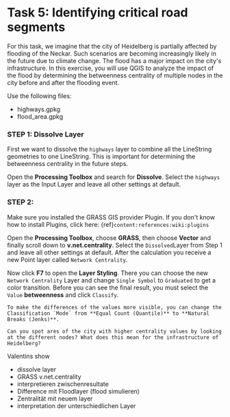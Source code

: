 # Task 5: Identifying critical road segments

For this task, we imagine that the city of Heidelberg is partially affected by flooding of the Neckar. Such scenarios are becoming increasingly likely in the future due to climate change. The flood has a major impact on the city's infrastructure. In this exercise, you will use QGIS to analyze the impact of the flood by determining the betweenness centrality of multiple nodes in the city before and after the flooding event.

Use the following files:
* highways.gpkg
* flood_area.gpkg

### STEP 1: Dissolve Layer

First we want to dissolve the `highways` layer to combine all the LineString geometries to one LineString. This is important for determining the betweenness centrality in the future steps.

Open the **Processing Toolbox** and search for **Dissolve**. Select the `highways` layer as the Input Layer and leave all other settings at default. 

### STEP 2: 

Make sure you installed the GRASS GIS provider Plugin. If you don't know how to install Plugins, click here: {ref}`content:references:wiki:plugins`

Open the **Processing Toolbox**, choose **GRASS**, then choose **Vector** and finally scroll down to **v.net.centrality**. Select the `Dissolved`Layer from Step 1 and leave all other settings at default. After the calculation you receive a new Point layer called `Network Centrality`.

Now click **F7** to open the **Layer Styling**. There you can choose the new `Network Centrality` Layer and change `Single Symbol` to `Graduated` to get a color transition. Before you can see the final result, you must select the `Value` **betweenness** and click `Classify`. 

```{Tip}
To make the differences of the values more visible, you can change the Classification `Mode` from **Equal Count (Quantile)** to **Natural Breaks (Jenks)**.
```
`````{admonition} Question
Can you spot ares of the city with higher centrality values by looking at the different nodes? What does this mean for the infrastructure of Heidelberg?
`````




Valentins show

- dissolve layer
- GRASS v.net.centrality
- interpretieren zwischenresultate
- Difference mit Floodlayer (flood simulieren)
- Zentralität mit neuem layer
- interpretation der unterschiedlichen Layer
